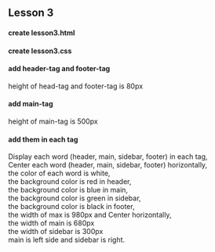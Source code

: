 ## Lesson 3
#### create lesson3.html
#### create lesson3.css

#### add header-tag and footer-tag
height of head-tag and footer-tag is 80px

#### add main-tag
height of main-tag is 500px

#### add them in each tag
Display each word (header, main, sidebar, footer) in each tag,  
Center each word (header, main, sidebar, footer) horizontally,  
the color of each word is white,  
the background color is red in header,  
the background color is blue in main,  
the background color is green in sidebar,  
the background color is black in footer,  
the width of max is 980px and Center horizontally,  
the width of main is 680px  
the width of sidebar is 300px  
main is left side and sidebar is right.  

